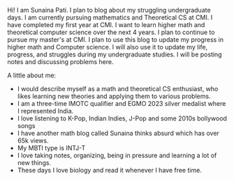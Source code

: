 

Hi! I am Sunaina Pati. I plan to blog about my struggling undergraduate days. I am currently pursuing mathematics and Theoretical CS at CMI. I have completed my first year at CMI. I want to learn higher math and theoretical computer science over the next 4 years. I plan to continue to pursue my master's at CMI. I plan to use this blog to update my progress in higher math and Computer science. I will also use it to update my life, progress, and struggles during my undergraduate studies. I will be posting notes and discussing problems here. 

A little about me:
- I would describe myself as a math and theoretical CS enthusiast, who likes learning new theories and applying them to various problems. 
- I am a three-time IMOTC qualifier and EGMO 2023 silver medalist where I represented India.
- I love listening to K-Pop, Indian Indies, J-Pop and some 2010s bollywood songs
- I have another math blog called Sunaina thinks absurd which has over 65k views.
- My MBTI type is INTJ-T 
- I love taking notes, organizing, being in pressure and learning a lot of new things.
- These days I love biology and read it whenever I have free time.
